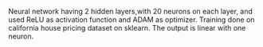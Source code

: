 Neural network having 2 hidden layers,with 20 neurons on each layer, and used ReLU as activation function and ADAM as optimizer. Training done on california house pricing dataset on sklearn. The output is linear with one neuron.
